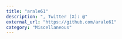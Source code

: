 ```yaml
---
title: "arale61"
description: ", Twitter (X): @"
external_url: "https://github.com/arale61"
category: "Miscellaneous"
---
```

